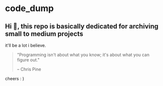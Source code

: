 # **code_dump**

## Hi 👋, this repo is basically dedicated for archiving small to medium projects
it'll be a lot i believe.


> "Programming isn't about what you know; it's about what you can figure out."
>
> – Chris Pine

cheers : )

